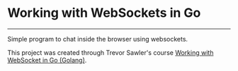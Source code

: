 # Working with WebSockets in Go
___
Simple program to chat inside the browser using websockets.

This project was created through Trevor Sawler's course [Working with WebSocket in Go (Golang)](https://www.udemy.com/course/working-with-websockets-in-go/).